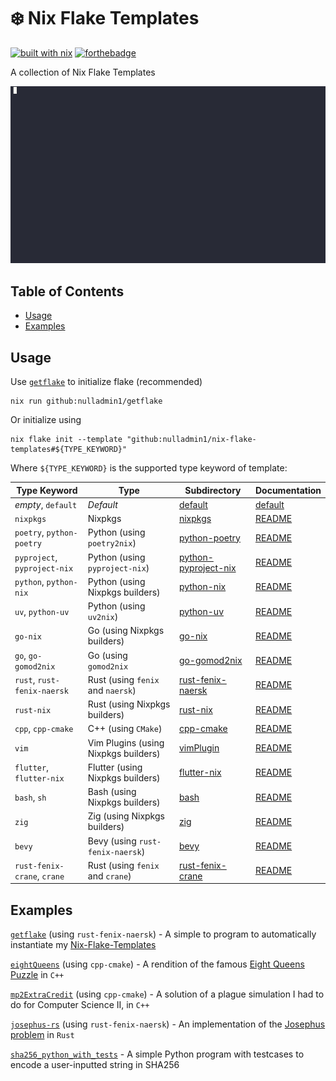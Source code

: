 # ❄️ Nix Flake Templates

[![built with nix](https://builtwithnix.org/badge.svg)](https://builtwithnix.org) [![forthebadge](https://forthebadge.com/images/badges/0-percent-optimized.svg)](https://forthebadge.com)

A collection of Nix Flake Templates

![demo](./demo.gif)

## Table of Contents

- [Usage](#usage)
- [Examples](#examples)

## Usage

Use [`getflake`](https://github.com/nulladmin1/getflake) to initialize flake (recommended)

```shell
nix run github:nulladmin1/getflake
```

Or initialize using

```shell
nix flake init --template "github:nulladmin1/nix-flake-templates#${TYPE_KEYWORD}"
```

Where `${TYPE_KEYWORD}` is the supported type keyword of template:

| Type Keyword                 | Type                                 | Subdirectory                                 | Documentation                            |
| ---------------------------- | ------------------------------------ | -------------------------------------------- | ---------------------------------------- |
| _empty_, `default`           | _Default_                            | [default](default)                           | [default](default/README.md)             |
| `nixpkgs`                    | Nixpkgs                              | [nixpkgs](nixpkgs)                           | [README](nixpkgs/README.md)              |
| `poetry`, `python-poetry`    | Python (using `poetry2nix`)          | [python-poetry](python-poetry)               | [README](python-poetry/README.md)        |
| `pyproject`, `pyproject-nix` | Python (using `pyproject-nix`)       | [python-pyproject-nix](python-pyproject-nix) | [README](python-pyproject-nix/README.md) |
| `python`, `python-nix`       | Python (using Nixpkgs builders)      | [python-nix](python-nix)                     | [README](python-nix/README.md)           |
| `uv`, `python-uv`            | Python (using `uv2nix`)              | [python-uv](python-uv)                       | [README](python-uv/README.md)            |
| `go-nix`                     | Go (using Nixpkgs builders)          | [go-nix](go-nix)                             | [README](go-nix/README.md)               |
| `go`, `go-gomod2nix`         | Go (using `gomod2nix`                | [go-gomod2nix](go-gomod2nix)                 | [README](go-gomod2nix/README.md)         |
| `rust`, `rust-fenix-naersk`  | Rust (using `fenix` and `naersk`)    | [rust-fenix-naersk](rust-fenix-naersk)       | [README](rust-fenix-naersk/README.md)    |
| `rust-nix`                   | Rust (using Nixpkgs builders)        | [rust-nix](rust-nix)                         | [README](rust-nix/README.md)             |
| `cpp`, `cpp-cmake`           | C++ (using `CMake`)                  | [cpp-cmake](cpp-cmake)                       | [README](cpp-cmake/README.md)            |
| `vim`                        | Vim Plugins (using Nixpkgs builders) | [vimPlugin](vimPlugin)                       | [README](vimPlugin/README.md)            |
| `flutter`, `flutter-nix`     | Flutter (using Nixpkgs builders)     | [flutter-nix](flutter-nix)                   | [README](flutter-nix/README.md)          |
| `bash`, `sh`                 | Bash (using Nixpkgs builders)        | [bash](bash)                                 | [README](bash/README.md)                 |
| `zig`                        | Zig (using Nixpkgs builders)         | [zig](zig)                                   | [README](zig/README.md)                  |
| `bevy`                       | Bevy (using `rust-fenix-naersk`)     | [bevy](bevy)                                 | [README](bevy/README.md)                 |
| `rust-fenix-crane`, `crane`  | Rust (using `fenix` and `crane`)     | [rust-fenix-crane](rust-fenix-crane)         | [README](rust-fenix-crane/README.md)     |

## Examples

[`getflake`](https://github.com/nulladmin1/getflake) (using `rust-fenix-naersk`) - A simple to program to automatically instantiate my [Nix-Flake-Templates](https://github.com/nulladmin1/nix-flake-templates)

[`eightQueens`](https://github.com/nulladmin1/eightQueens) (using `cpp-cmake`) - A rendition of the famous [Eight Queens Puzzle](https://en.wikipedia.org/wiki/Eight_queens_puzzle) in `C++`

[`mp2ExtraCredit`](https://github.com/nulladmin1/eightQueens) (using `cpp-cmake`) - A solution of a plague simulation I had to do for Computer Science II, in `C++`

[`josephus-rs`](https://github.com/nulladmin1/josephus-rs) (using `rust-fenix-naersk`) - An implementation of the [Josephus problem](https://en.wikipedia.org/wiki/Josephus_problem) in `Rust`

[`sha256_python_with_tests`](examples/sha256_python_with_tests) - A simple Python program with testcases to encode a user-inputted string in SHA256
